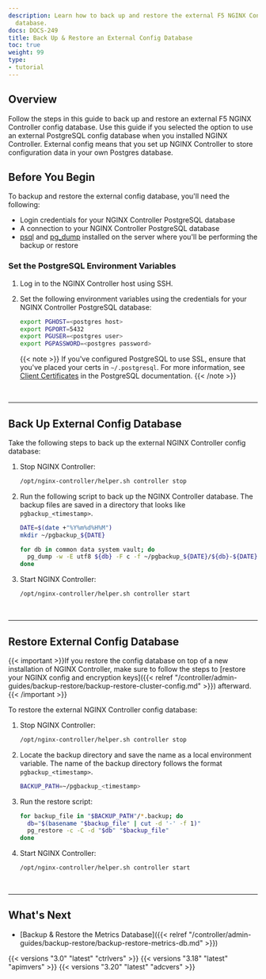 ```yaml
---
description: Learn how to back up and restore the external F5 NGINX Controller config
  database.
docs: DOCS-249
title: Back Up & Restore an External Config Database
toc: true
weight: 99
type:
- tutorial
---
```



## Overview

Follow the steps in this guide to back up and restore an external F5 NGINX Controller config database. Use this guide if you selected the option to use an external PostgreSQL config database when you installed NGINX Controller. External config means that you set up NGINX Controller to store configuration data in your own Postgres database.

## Before You Begin

To backup and restore the external config database, you'll need the following:

- Login credentials for your NGINX Controller PostgreSQL database
- A connection to your NGINX Controller PostgreSQL database
- [psql](https://www.postgresql.org/docs/9.5/app-psql.html) and [pg_dump](https://www.postgresql.org/docs/9.5/app-pgdump.html) installed on the server where you'll be performing the backup or restore

### Set the PostgreSQL Environment Variables

1. Log in to the NGINX Controller host using SSH.
2. Set the following environment variables using the credentials for your NGINX Controller PostgreSQL database:

    ``` bash
    export PGHOST=<postgres host>
    export PGPORT=5432
    export PGUSER=<postgres user>
    export PGPASSWORD=<postgres password>
    ```

    {{< note >}}
If you've configured PostgreSQL to use SSL, ensure that you've placed your certs in `~/.postgresql`. For more information, see [Client Certificates](https://www.postgresql.org/docs/9.5/libpq-ssl.html#LIBPQ-SSL-CLIENTCERT) in the PostgreSQL documentation.
    {{< /note >}}

&nbsp;

---

## Back Up External Config Database

Take the following steps to back up the external NGINX Controller config database:

1. Stop NGINX Controller:

    ``` bash
    /opt/nginx-controller/helper.sh controller stop
    ```

1. Run the following script to back up the NGINX Controller database. The backup files are saved in a directory that looks like `pgbackup_<timestamp>`.

    ``` bash
    DATE=$(date +"%Y%m%d%H%M")
    mkdir ~/pgbackup_${DATE}

    for db in common data system vault; do
      pg_dump -w -E utf8 ${db} -F c -f ~/pgbackup_${DATE}/${db}-${DATE}.backup
    done
    ```

1. Start NGINX Controller:

    ``` bash
    /opt/nginx-controller/helper.sh controller start
    ```


&nbsp;

---

## Restore External Config Database

{{< important >}}If you restore the config database on top of a new installation of NGINX Controller, make sure to follow the steps to [restore your NGINX config and encryption keys]({{< relref "/controller/admin-guides/backup-restore/backup-restore-cluster-config.md" >}}) afterward. {{< /important >}}

To restore the external NGINX Controller config database:

1. Stop NGINX Controller:

    ``` bash
    /opt/nginx-controller/helper.sh controller stop
    ```

1. Locate the backup directory and save the name as a local environment variable. The name of the backup directory follows the format `pgbackup_<timestamp>`.

    ``` bash
    BACKUP_PATH=~/pgbackup_<timestamp>
    ```

1. Run the restore script:

    ``` bash
    for backup_file in "$BACKUP_PATH"/*.backup; do
      db="$(basename "$backup_file" | cut -d '-' -f 1)"
      pg_restore -c -C -d "$db" "$backup_file"
    done
    ```

1. Start NGINX Controller:

    ``` bash
    /opt/nginx-controller/helper.sh controller start
    ```


&nbsp;

---

## What's Next

- [Backup & Restore the Metrics Database]({{< relref "/controller/admin-guides/backup-restore/backup-restore-metrics-db.md" >}})

{{< versions "3.0" "latest" "ctrlvers" >}}
{{< versions "3.18" "latest" "apimvers" >}}
{{< versions "3.20" "latest" "adcvers" >}}
